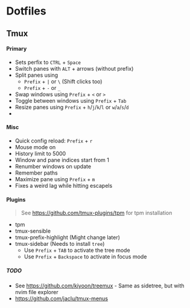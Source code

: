 # Dotfiles

## Tmux

#### Primary

- Sets perfix to `CTRL` + `Space`
- Switch panes with `ALT` + arrows (without prefix)
- Split panes using 
	- `Prefix` + `|` or `\` (Shift clicks too)
	- `Prefix` + `-` or `_`
- Swap windows using `Prefix` + `<` or `>`
- Toggle between windows using `Prefix` + `Tab`
- Resize panes using `Prefix` + `h`/`j`/`k`/`l` or `w`/`a`/`s`/`d`
- 

#### Misc

- Quick config reload: `Prefix` + `r`
- Mouse mode on
- History limit to 5000 
- Window and pane indices start from 1
- Renumber windows on update
- Remember paths
- Maximize pane using `Prefix` + `m`
- Fixes a weird lag while hitting escapels

#### Plugins

> See https://github.com/tmux-plugins/tpm for tpm installation

- tpm
- tmux-sensible
- tmux-prefix-highlight (Might change later)
- tmux-sidebar (Needs to install `tree`)
	- Use `Prefix` + `TAB` to activate the tree mode
	- Use `Prefix` + `Backspace` to activate in focus mode

##### TODO

- See https://github.com/kiyoon/treemux - Same as sidetree, but with nvim file explorer
- https://github.com/jaclu/tmux-menus
 
